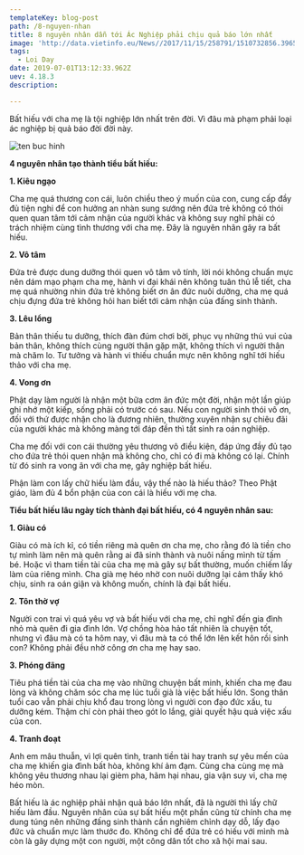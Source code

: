 ```yaml
---
templateKey: blog-post
path: /8-nguyen-nhan
title: 8 nguyên nhân dẫn tới Ác Nghiệp phải chịu quả báo lớn nhất
image: 'http://data.vietinfo.eu/News//2017/11/15/258791/1510732856.3965.jpg' 
tags:
  - Loi Day
date: 2019-07-01T13:12:33.962Z
uev: 4.18.3
description:

---
```


Bất hiếu với cha mẹ là tội nghiệp lớn nhất trên đời. Vì đâu mà phạm phải loại ác nghiệp bị quả báo đời đời này.

![ten buc hinh](http://cms.lichngaytot.com/medias/standard/2016/1/21/8-nguyen-nhan-dan-toi-ac-nghiep-phai-chiu-qua-bao-lon-nhat-hinh-anh.jpg "ten buc hinh")

**4 nguyên nhân tạo thành tiểu bất hiếu:**

**1. Kiêu ngạo**

Cha mẹ quá thương con cái, luôn chiều theo ý muốn của con, cung cấp đầy đủ tiện nghi để con hưởng an nhàn sung sướng nên đứa trẻ không có thói quen quan tâm tới cảm nhận của người khác và không suy nghĩ phải có trách nhiệm cùng tình thương với cha mẹ. Đây là nguyên nhân gây ra bất hiếu.

**2. Vô tâm**

Đứa trẻ được dung dưỡng thói quen vô tâm vô tính, lời nói không chuẩn mực nên dám mạo phạm cha mẹ, hành vi đại khái nên không tuân thủ lễ tiết, cha mẹ quá nhường nhin đứa trẻ không biết ơn ân đức nuôi dưỡng, cha mẹ quá chịu đựng đứa trẻ không hỏi han biết tới cảm nhận của đấng sinh thành.

**3. Lêu lổng**

Bản thân thiếu tu dưỡng, thích đàn đúm chơi bời, phục vụ những thú vui của bản thân, không thích cùng người thân gặp mặt, không thích vì người thân mà chăm lo. Tư tưởng và hành vi thiếu chuẩn mực nên không nghĩ tới hiếu thảo với cha mẹ.

**4. Vong ơn**

Phật dạy làm người là nhận một bữa cơm ân đức một đời, nhận một lần giúp ghi nhớ một kiếp, sống phải có trước có sau. Nếu con người sinh thói vô ơn, đối với thứ được nhận cho là đương nhiên, thường xuyên nhận sự chiêu đãi của người khác mà không màng tới đáp đền thì tất sinh ra oán nghiệp.

Cha mẹ đối với con cái thường yêu thương vô điều kiện, đáp ứng đầy đủ tạo cho đứa trẻ thói quen nhận mà không cho, chỉ có đi mà không có lại. Chính từ đó sinh ra vong ân với cha mẹ, gây nghiệp bất hiếu.

Phận làm con lấy chữ hiếu làm đầu, vậy thế nào là hiếu thảo? Theo Phật giáo, làm đủ 4 bổn phận của con cái là hiếu với mẹ cha.

**Tiểu bất hiếu lâu ngày tích thành đại bất hiếu, có 4 nguyên nhân sau:**

**1. Giàu có**

Giàu có mà ích kỉ, có tiền riêng mà quên ơn cha mẹ, cho rằng đó là tiền cho tự mình làm nên mà quên rằng ai đã sinh thành và nuôi nấng mình từ tấm bé. Hoặc vì tham tiền tài của cha mẹ mà gây sự bất thường, muốn chiếm lấy làm của riêng mình. Cha già mẹ héo nhờ con nuôi dưỡng lại cảm thấy khó chịu, sinh ra oán giận và không muốn, chính là đại bất hiếu.

**2. Tôn thờ vợ**

Người con trai vì quá yêu vợ và bất hiếu với cha mẹ, chỉ nghĩ đến gia đình nhỏ mà quên đi gia đình lớn. Vợ chồng hòa hảo tất nhiên là chuyện tốt, nhưng vì đâu mà có ta hôm nay, vì đâu mà ta có thể lớn lên kết hôn rồi sinh con? Không phải đều nhờ công ơn cha mẹ hay sao.

**3. Phóng đãng**

Tiêu phá tiền tài của cha mẹ vào những chuyện bất minh, khiến cha mẹ đau lòng và không chăm sóc cha mẹ lúc tuổi già là việc bất hiếu lớn. Song thân tuổi cao vẫn phải chịu khổ đau trong lòng vì người con đạo đức xấu, tu dưỡng kém. Thậm chí còn phải theo gót lo lắng, giải quyết hậu quả việc xấu của con.

**4. Tranh đoạt**

Anh em mâu thuẫn, vì lợi quên tình, tranh tiền tài hay tranh sự yêu mến của cha mẹ khiến gia đình bất hòa, không khí ảm đạm. Cùng cha cùng mẹ mà không yêu thương nhau lại gièm pha, hãm hại nhau, gia vận suy vi, cha mẹ héo mòn.

Bất hiếu là ác nghiệp phải nhận quả báo lớn nhất, đã là người thì lấy chữ hiếu làm đầu. Nguyên nhân của sự bất hiếu một phần cũng từ chính cha mẹ dung túng nên những đấng sinh thành cần nghiêm chỉnh dạy dỗ, lấy đạo đức và chuẩn mực làm thước đo. Không chỉ để đứa trẻ có hiếu với mình mà còn là gây dựng một con người, một công dân tốt cho xã hội mai sau.
